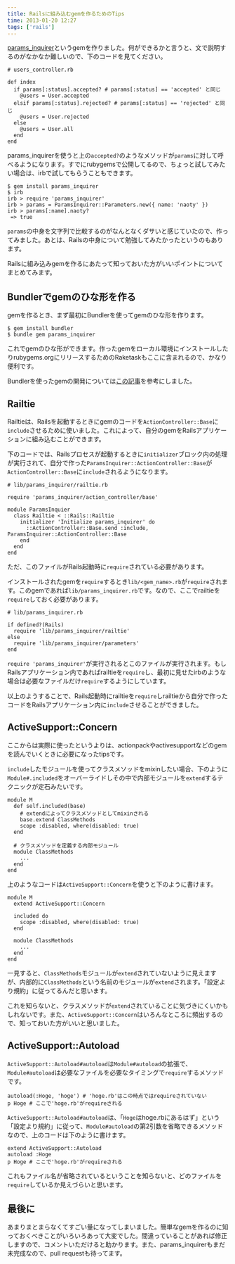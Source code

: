 ```yaml
---
title: Railsに組み込むgemを作るためのTips
time: 2013-01-20 12:27
tags: ['rails']
---
```


[params\_inquirer](https://github.com/naoty/params_inquirer)というgemを作りました。何ができるかと言うと、文で説明するのがなかなか難しいので、下のコードを見てください。

```
# users_controller.rb

def index
  if params[:status].accepted? # params[:status] == 'accepted' と同じ
    @users = User.accepted
  elsif params[:status].rejected? # params[:status] == 'rejected' と同じ
    @users = User.rejected
  else
    @users = User.all
  end
end
```

params\_inquirerを使うと上の`accepted?`のようなメソッドが`params`に対して呼べるようになります。すでにrubygemsで公開してるので、ちょっと試してみたい場合は、irbで試してもらうこともできます。

```
$ gem install params_inquirer
$ irb
irb > require 'params_inquirer'
irb > params = ParamsInquirer::Parameters.new({ name: 'naoty' })
irb > params[:name].naoty?
 => true
```

`params`の中身を文字列で比較するのがなんとなくダサいと感じていたので、作ってみました。あとは、Railsの中身について勉強してみたかったというのもあります。

Railsに組み込みgemを作るにあたって知っておいた方がいいポイントについてまとめてみます。

## Bundlerでgemのひな形を作る

gemを作るとき、まず最初にBundlerを使ってgemのひな形を作ります。

```
$ gem install bundler
$ bundle gem params_inquirer
```

これでgemのひな形ができます。作ったgemをローカル環境にインストールしたりrubygems.orgにリリースするためのRaketaskもここに含まれるので、かなり便利です。

Bundlerを使ったgemの開発については[この記事](http://ja.asciicasts.com/episodes/245-new-gem-with-bundler)を参考にしました。

## Railtie

Railtieは、Railsを起動するときにgemのコードを`ActionController::Base`に`include`させるために使いました。これによって、自分のgemをRailsアプリケーションに組み込むことができます。

下のコードでは、Railsプロセスが起動するときに`initializer`ブロック内の処理が実行されて、自分で作った`ParamsInquirer::ActionController::Base`が`ActionController::Base`に`include`されるようになります。

```
# lib/params_inquirer/railtie.rb

require 'params_inquirer/action_controller/base'

module ParamsInquier
  class Railtie < ::Rails::Railtie
    initializer 'Initialize params_inquirer' do
      ::ActionController::Base.send :include, ParamsInquirer::ActionController::Base
    end
  end
end
```

ただ、このファイルがRails起動時に`require`されている必要があります。

インストールされたgemを`require`するとき`lib/<gem_name>.rb`が`require`されます。このgemであれば`lib/params_inquirer.rb`です。なので、ここでrailtieを`require`しておく必要があります。

```
# lib/params_inquirer.rb

if defined?(Rails)
  require 'lib/params_inquirer/railtie'
else
  require 'lib/params_inquirer/parameters'
end
```

`require 'params_inquirer'`が実行されるとこのファイルが実行されます。もしRailsアプリケーション内であればrailtieを`require`し、最初に見せたirbのような場合は必要なファイルだけ`require`するようにしています。

以上のようすることで、Rails起動時にrailtieを`require`しrailtieから自分で作ったコードをRailsアプリケーション内に`include`させることができました。

## ActiveSupport::Concern

ここからは実際に使ったというよりは、actionpackやactivesupportなどのgemを読んでいくときに必要になったtipsです。

`include`したモジュールを使ってクラスメソッドをmixinしたい場合、下のように`Module#.included`をオーバーライドしその中で内部モジュールを`extend`するテクニックが定石みたいです。

```
module M
  def self.included(base)
    # extendによってクラスメソッドとしてmixinされる
    base.extend ClassMethods
    scope :disabled, where(disabled: true)
  end

  # クラスメソッドを定義する内部モジュール
  module ClassMethods
    ...
  end
end
```

上のようなコードは`ActiveSupport::Concern`を使うと下のように書けます。

```
module M
  extend ActiveSupport::Concern

  included do
    scope :disabled, where(disabled: true)
  end

  module ClassMethods
    ...
  end
end
```

一見すると、`ClassMethods`モジュールが`extend`されていないように見えますが、内部的に`ClassMethods`という名前のモジュールが`extend`されます。「設定より規約」に従ってるんだと思います。

これを知らないと、クラスメソッドが`extend`されていることに気づきにくいかもしれないです。また、`ActiveSupport::Concern`はいろんなところに頻出するので、知っておいた方がいいと思いました。

## ActiveSupport::Autoload

`ActiveSupport::Autoload#autoload`は`Module#autoload`の拡張で、`Module#autoload`は必要なファイルを必要なタイミングで`require`するメソッドです。

```
autoload(:Hoge, 'hoge') # 'hoge.rb'はこの時点ではrequireされていない
p Hoge # ここで'hoge.rb'がrequireされる
```

`ActiveSupport::Autoload#autoload`は、「`Hoge`はhoge.rbにあるはず」という「設定より規約」に従って、`Module#autoload`の第2引数を省略できるメソッドなので、上のコードは下のように書けます。

```
extend ActiveSupport::Autoload
autoload :Hoge
p Hoge # ここで'hoge.rb'がrequireされる
```

これもファイル名が省略されているということを知らないと、どのファイルを`require`しているか見えづらいと思います。

## 最後に

あまりまとまらなくてすごい量になってしまいました。簡単なgemを作るのに知っておくべきことがいろいろあって大変でした。間違っていることがあれば修正しますので、コメントいただけると助かります。また、params\_inquirerもまだ未完成なので、pull requestも待ってます。
